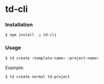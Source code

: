 # td-cli

### Installation

``` bash
$ npm install -g td-cli
```

### Usage

``` bash
$ td create <template-name> <project-name>
```

Example:

``` bash
$ td create normal td-project
```